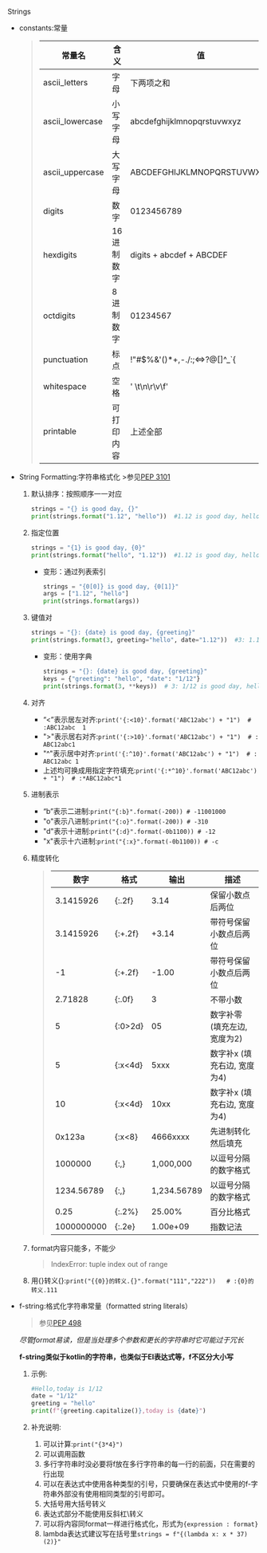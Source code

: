 Strings

- constants:常量
    >|常量名|含义|值
    >|---|---|---
    >|ascii_letters|字母|下两项之和
    >|ascii_lowercase|小写字母|abcdefghijklmnopqrstuvwxyz
    >|ascii_uppercase|大写字母|ABCDEFGHIJKLMNOPQRSTUVWXYZ
    >|digits|数字|0123456789
    >|hexdigits|16进制数字|digits + abcdef + ABCDEF
    >|octdigits|8进制数字|01234567
    >|punctuation|标点|!"#$%&'()*+,-./:;<=>?@[\]^_`{|}~
    >|whitespace|空格|' \t\n\r\v\f'
    >|printable|可打印内容|上述全部
    
- String Formatting:字符串格式化
        >参见[PEP 3101](https://www.python.org/dev/peps/pep-3101/ "官方文档")

    1. 默认排序：按照顺序一一对应       
        ```python
       strings = "{} is good day, {}"
       print(strings.format("1.12", "hello"))  #1.12 is good day, hello
        ```
    
    2. 指定位置
        ```python
       strings = "{1} is good day, {0}"
       print(strings.format("hello", "1.12"))  #1.12 is good day, hello
        ```
    
        - 变形：通过列表索引
            ```python
          strings = "{0[0]} is good day, {0[1]}"
          args = ["1.12", "hello"]
          print(strings.format(args))
            ```
    
    3. 键值对
        ```python
       strings = "{}: {date} is good day, {greeting}"
       print(strings.format(3, greeting="hello", date="1.12"))  #3: 1.12 is good day, hello
        ```
     
        - 变形：使用字典
            ```python
          strings = "{}: {date} is good day, {greeting}"
          keys = {"greeting": "hello", "date": "1/12"}
          print(strings.format(3, **keys))  # 3: 1/12 is good day, hello
             ```
            
    4. 对齐
        - “<”表示居左对齐:`print('{:<10}'.format('ABC12abc') + "1")  # :ABC12abc  1`
        - ">"表示居右对齐:`print('{:>10}'.format('ABC12abc') + "1")  # :  ABC12abc1`
        - "^"表示居中对齐:`print('{:^10}'.format('ABC12abc') + "1")  # : ABC12abc 1`
        - 上述均可换成用指定字符填充:`print('{:*^10}'.format('ABC12abc') + "1")  # :*ABC12abc*1` 
    
    5. 进制表示
        - “b”表示二进制:`print("{:b}".format(-200)) # -11001000`
        - "o"表示八进制:`print("{:o}".format(-200)) # -310`
        - "d"表示十进制:`print("{:d}".format(-0b1100)) # -12`
        - "x"表示十六进制:`print("{:x}".format(-0b1100)) # -c`
    
    6. 精度转化
        > |数字|格式|输出|描述
        > |---|---|---|---
        > |3.1415926|{:.2f}|3.14|保留小数点后两位
        > |3.1415926|{:+.2f}|+3.14|带符号保留小数点后两位
        > |-1	|{:+.2f}|-1.00|带符号保留小数点后两位
        > |2.71828|{:.0f}|3|不带小数
        > |5|{:0>2d}|05|数字补零 (填充左边, 宽度为2)
        > |5|{:x<4d}|5xxx|数字补x (填充右边, 宽度为4)
        > |10|{:x<4d}|10xx|数字补x (填充右边, 宽度为4)
        > |0x123a|{:x<8}|4666xxxx|先进制转化然后填充
        > |1000000|{:,}|1,000,000|以逗号分隔的数字格式
        > |1234.56789|{:,}|1,234.56789|以逗号分隔的数字格式
        > |0.25|{:.2%}|25.00%|百分比格式
        > |1000000000|{:.2e}|1.00e+09|指数记法
    
    7. format内容只能多，不能少
        > IndexError: tuple index out of range
    
    8. 用{}转义{}:`print("{{0}}的转义.{}".format("111","222"))   # :{0}的转义.111`
    
    
- f-string:格式化字符串常量（formatted string literals）
    >参见[PEP 498](https://www.python.org/dev/peps/pep-0498/ "官方文档")
  
    *尽管format易读，但是当处理多个参数和更长的字符串时它可能过于冗长*
  
    **f-string类似于kotlin的字符串，也类似于El表达式等，f不区分大小写**
  
    1. 示例:
        ```python
        #Hello,today is 1/12
       date = "1/12"
       greeting = "hello"
       print(f"{greeting.capitalize()},today is {date}")
        ```
    
    2. 补充说明:
        1. 可以计算:`print("{3*4}")`
        2. 可以调用函数
        3. 多行字符串时没必要将f放在多行字符串的每一行的前面，只在需要的行出现
        4. 可以在表达式中使用各种类型的引号，只要确保在表达式中使用的f-字符串外部没有使用相同类型的引号即可。
        5. 大括号用大括号转义
        6. 表达式部分不能使用反斜杠\转义
        7. 可以将内容同format一样进行格式化，形式为`{expression : format}`
        8. lambda表达式建议写在括号里`strings = f"{(lambda x: x * 37) (2)}"`
        
    